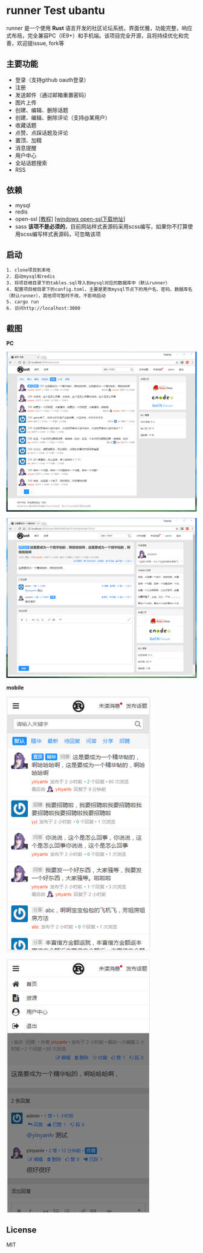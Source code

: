 # runner Test ubantu 

runner 是一个使用 **Rust** 语言开发的社区论坛系统，界面优雅，功能完整，响应式布局，完全兼容PC（IE9+）和手机端。该项目完全开源，且将持续优化和完善，欢迎提issue, fork等

## 主要功能
* 登录（支持github oauth登录）
* 注册
* 发送邮件（通过邮箱重置密码）
* 图片上传
* 创建、编辑、删除话题
* 创建、编辑、删除评论（支持@某用户）
* 收藏话题
* 点赞、点踩话题及评论
* 置顶、加精
* 消息提醒
* 用户中心
* 全站话题搜索
* RSS

## 依赖
* mysql
* redis
* open-ssl  [[教程]](https://github.com/sfackler/rust-openssl)  [[windows open-ssl下载地址]](http://slproweb.com/products/Win32OpenSSL.html)
* sass  **该项不是必须的**，目前网站样式表源码采用scss编写，如果你不打算使用scss编写样式表源码，可忽略该项

## 启动
```
1. clone项目到本地
2. 启动mysql和redis
3. 将项目根目录下的tables.sql导入到mysql对应的数据库中（默认runner）
4. 配置项目根目录下的config.toml，主要是更改mysql节点下的用户名、密码、数据库名（默认runner），其他项可暂时不改，不影响启动
5. cargo run
6. 访问http://localhost:3000
```

## 截图

**PC**

![pc_1 主页](screenshot/pc_1.png)

![pc_2 话题页](screenshot/pc_2.png)

**mobile**

![mobile_1 主页](screenshot/mobile_1.png)

![mobile_2 话题页](screenshot/mobile_2.png)


## License
MIT